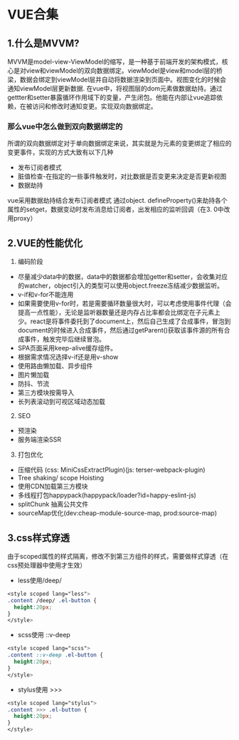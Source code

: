 # VUE合集
## 1.什么是MVVM?
 MVVM是model-view-ViewModel的缩写，是一种基于前端开发的架构模式，核心是对view和viewModel的双向数据绑定。viewModel是view和model层的桥梁，数据会绑定到viewModel层并自动将数据渲染到页面中。视图变化的时候会通知viewModel层更新数据. 
 在vue中，将视图层的dom元素做数据劫持。通过gettter和setter暴露循环作用域下的变量，产生闭包。他能在内部让vue追踪依赖，在被访问和修改时通知变更。实现双向数据绑定。
 ### 那么vue中怎么做到双向数据绑定的
 所谓的双向数据绑定对于单向数据绑定来说，其实就是为元素的变更绑定了相应的变更事件，实现的方式大致有以下几种
 - 发布订阅者模式
 - 脏值检查-在指定的一些事件触发时，对比数据是否变更来决定是否更新视图
 - 数据劫持

vue采用数据劫持结合发布订阅者模式 通过object. defineProperty()来劫持各个属性的setget，数据变动时发布消息给订阅者，出发相应的监听回调（在3. 0中改用proxy）

## 2.VUE的性能优化
1. 编码阶段
- 尽量减少data中的数据，data中的数据都会增加getter和setter，会收集对应的watcher，object引入的类型可以使用object.freeze冻结减少数据监听。
- v-if和v-for不能连用 
- 如果需要使用v-for时，若是需要循环数量很大时，可以考虑使用事件代理（会提高一点性能），无论是监听器数量还是内存占比率都会比绑定在子元素上少。react是将事件委托到了document上，然后自己生成了合成事件，冒泡到document的时候进入合成事件，然后通过getParent()获取该事件源的所有合成事件，触发完毕后继续冒泡。
- SPA页面采用keep-alive缓存组件。
- 根据需求情况选择v-if还是用v-show
- 使用路由懒加载、异步组件
- 图片懒加载
- 防抖、节流
- 第三方模块按需导入
- 长列表滚动到可视区域动态加载
2. SEO
- 预渲染
- 服务端渲染SSR
3. 打包优化
- 压缩代码 (css: MiniCssExtractPlugin)(js: terser-webpack-plugin)
- Tree shaking/ scope Hoisting
- 使用CDN加载第三方模块
- 多线程打包happypack(happypack/loader?id=happy-eslint-js)
- splitChunk 抽离公共文件
- sourceMap优化(dev:cheap-module-source-map, prod:source-map)

## 3.css样式穿透
由于scoped属性的样式隔离，修改不到第三方组件的样式，需要做样式穿透（在css预处理器中使用才生效）

- less使用/deep/
```css
<style scoped lang="less">
.content /deep/ .el-button {
  height:20px;
}
</style>
```

- scss使用 ::v-deep
```scss
<style scoped lang="scss">
.content ::v-deep .el-button {
  height:20px;
}
</style>
```

- stylus使用 >>>
```scss
<style scoped lang="stylus">
.content >>> .el-button {
  height:20px;
}
</style>